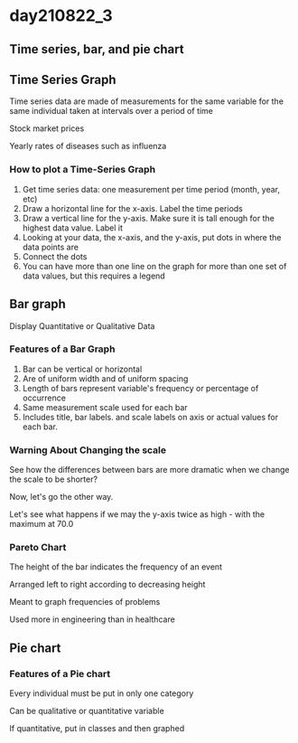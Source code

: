 # day210822_3

## Time series, bar, and pie chart

## Time Series Graph

Time series data are made of measurements for the same variable for the same individual taken at intervals over a period of time

Stock market prices

Yearly rates of diseases such as influenza

### How to plot a Time-Series Graph

1. Get time series data: one measurement per time period (month, year, etc)
2. Draw a horizontal line for the x-axis. Label the time periods
3. Draw a vertical line for the y-axis. Make sure it is tall enough for the highest data value. Label it
4. Looking at your data, the x-axis, and the y-axis, put dots in where the data points are
5. Connect the dots
6. You can have more than one line on the graph for more than one set of data values, but this requires a legend

## Bar graph

Display Quantitative or Qualitative Data

### Features of a Bar Graph

1. Bar can be vertical or horizontal
2. Are of uniform width and of uniform spacing
3. Length of bars represent variable's frequency or percentage of occurrence
4. Same measurement scale used for each bar
5. Includes title, bar labels. and scale labels on axis or actual values for each bar.

### Warning About Changing the scale

See how the differences between bars are more dramatic when we change the scale to be shorter?

Now, let's go the other way.

Let's see what happens if we may the y-axis twice as high - with the maximum at 70.0

### Pareto Chart

The height of the bar indicates the frequency of an event

Arranged left to right according to decreasing height

Meant to graph frequencies of problems

Used more in engineering than in healthcare

## Pie chart

### Features of a Pie chart

Every individual must be put in only one category

Can be qualitative or quantitative variable

If quantitative, put in classes and then graphed